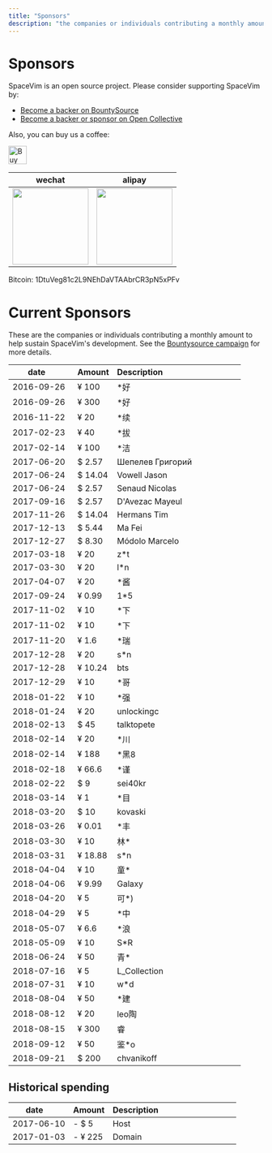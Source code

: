 ```yaml
---
title: "Sponsors"
description: "the companies or individuals contributing a monthly amount to help sustain SpaceVim's development."
---
```


# Sponsors

SpaceVim is an open source project. Please consider supporting SpaceVim by:

- [Become a backer on BountySource](https://www.bountysource.com/teams/spacevim)
- [Become a backer or sponsor on Open Collective](https://opencollective.com/spacevim)

Also, you can buy us a coffee:

<a href='https://ko-fi.com/A538L6H' target='_blank'><img height='36' style='border:0px;height:36px;' src='https://az743702.vo.msecnd.net/cdn/kofi4.png?v=f' border='0' alt='Buy Me a Coffee at ko-fi.com' /></a>

| wechat                                                                   | alipay                                                                     |
| ------------------------------------------------------------------------ | -------------------------------------------------------------------------- |
| <img src="https://spacevim.org/img/weixin.png" height="150" width="150"> | <img src="https://spacevim.org/img/zhifubao.png" height="150" width="150"> |

Bitcoin: 1DtuVeg81c2L9NEhDaVTAAbrCR3pN5xPFv

# Current Sponsors

These are the companies or individuals contributing a monthly amount to help sustain SpaceVim's development.
See the [Bountysource campaign](https://www.bountysource.com/teams/spacevim) for more details.

| date         | Amount  | Description                                   |
| ------------ | ------- | --------------------------------------------- |
| 2016-09-26   | ¥ 100    |           *好                                   |
| 2016-09-26   | ¥ 300    |           *好                                   |
| 2016-11-22   | ¥ 20    |           *续                                    |
| 2017-02-23    | ¥ 40    |         *拔                                      |
| 2017-02-14    | ¥ 100   |            *洁                                   |
| 2017-06-20   | $ 2.57  | Шепелев Григорий                              |
| 2017-06-24   | $ 14.04 | Vowell Jason                                  |
| 2017-06-24   | $ 2.57  | Senaud Nicolas                                |
| 2017-09-16   | $ 2.57  | D'Avezac Mayeul                               |
| 2017-11-26   | $ 14.04 | Hermans Tim                                   |
| 2017-12-13   | $ 5.44  | Ma Fei                                        |
| 2017-12-27   | $ 8.30  | Módolo Marcelo                                |
| 2017-03-18    | ¥ 20    |        z*t                                       |
| 2017-03-30    | ¥ 20    |             l*n                                  |
| 2017-04-07     | ¥ 20    |               *酱                                |
| 2017-09-24    | ¥ 0.99    |          1*5                                     |
| 2017-11-02    | ¥ 10    |           *下                                    |
| 2017-11-02    | ¥ 10    |        *下                                       |
| 2017-11-20    | ¥ 1.6    |    *瑞                                           |
| 2017-12-28   | ¥ 20    |     s*n                                          |
| 2017-12-28   | ¥ 10.24 | bts                                           |
| 2017-12-29   | ¥ 10    |                                  *哥             |
| 2018-01-22    | ¥ 10    |                              *强                 |
| 2018-01-24    | ¥ 20    |                              unlockingc                |
| 2018-02-13    | $ 45    | talktopete                                    |
| 2018-02-14    | ¥ 20    |                           *川                    |
| 2018-02-14    | ¥ 188   |                           *黑8                    |
| 2018-02-18    | ¥ 66.6  |                        *谨                       |
| 2018-02-22    | $ 9     | sei40kr                                       |
| 2018-03-14    | ¥ 1  |                        *目                       |
| 2018-03-20   | $ 10    | kovaski                                       |
| 2018-03-26    | ¥ 0.01  |                  *丰                             |
| 2018-03-30    | ¥ 10    |                              林*                 |
| 2018-03-31    | ¥ 18.88  |              s*n                                 |
| 2018-04-04    | ¥ 10    |                              童*                 |
| 2018-04-06    | ¥ 9.99    |                              Galaxy                |
| 2018-04-20    | ¥ 5  |              可*)                                 |
| 2018-04-29    | ¥ 5  |           *中                                    |
| 2018-05-07    |  ¥ 6.6     |     *浪                                   |
| 2018-05-09    |  ¥ 10     |      S*R                                  |
| 2018-06-24    | ¥ 50    |                              青*                 |
| 2018-07-16    | ¥ 5    |                              L_Collection                 |
| 2018-07-31    |  ¥ 10    |      w*d                                  |
| 2018-08-04    |  ¥ 50     |   *建                                     |
| 2018-08-12    | ¥ 20    |                              leo陶                 |
| 2018-08-15    | ¥ 300    |                              睿                 |
| 2018-09-12    |  ¥ 50     |   鉴*o                                     |
| 2018-09-21   | $ 200   | chvanikoff                                   |

## Historical spending

| date       | Amount  | Description                                   |
| ---------- | ------- | --------------------------------------------- |
| 2017-06-10 | - $ 5   | Host                                          |
| 2017-01-03 | - ¥ 225 | Domain                                        |
